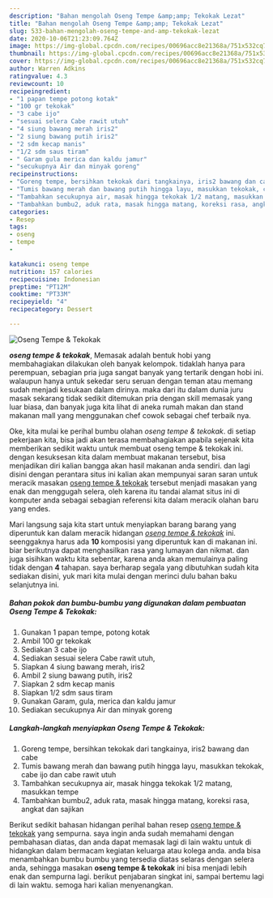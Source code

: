 ```yaml
---
description: "Bahan mengolah Oseng Tempe &amp;amp; Tekokak Lezat"
title: "Bahan mengolah Oseng Tempe &amp;amp; Tekokak Lezat"
slug: 533-bahan-mengolah-oseng-tempe-and-amp-tekokak-lezat
date: 2020-10-06T21:23:09.764Z
image: https://img-global.cpcdn.com/recipes/00696acc8e21368a/751x532cq70/oseng-tempe-tekokak-foto-resep-utama.jpg
thumbnail: https://img-global.cpcdn.com/recipes/00696acc8e21368a/751x532cq70/oseng-tempe-tekokak-foto-resep-utama.jpg
cover: https://img-global.cpcdn.com/recipes/00696acc8e21368a/751x532cq70/oseng-tempe-tekokak-foto-resep-utama.jpg
author: Warren Adkins
ratingvalue: 4.3
reviewcount: 10
recipeingredient:
- "1 papan tempe potong kotak"
- "100 gr tekokak"
- "3 cabe ijo"
- "sesuai selera Cabe rawit utuh"
- "4 siung bawang merah iris2"
- "2 siung bawang putih iris2"
- "2 sdm kecap manis"
- "1/2 sdm saus tiram"
- " Garam gula merica dan kaldu jamur"
- "secukupnya Air dan minyak goreng"
recipeinstructions:
- "Goreng tempe, bersihkan tekokak dari tangkainya, iris2 bawang dan cabe"
- "Tumis bawang merah dan bawang putih hingga layu, masukkan tekokak, cabe ijo dan cabe rawit utuh"
- "Tambahkan secukupnya air, masak hingga tekokak 1/2 matang, masukkan tempe"
- "Tambahkan bumbu2, aduk rata, masak hingga matang, koreksi rasa, angkat dan sajikan"
categories:
- Resep
tags:
- oseng
- tempe
- 

katakunci: oseng tempe  
nutrition: 157 calories
recipecuisine: Indonesian
preptime: "PT12M"
cooktime: "PT33M"
recipeyield: "4"
recipecategory: Dessert

---
```



![Oseng Tempe &amp; Tekokak](https://img-global.cpcdn.com/recipes/00696acc8e21368a/751x532cq70/oseng-tempe-tekokak-foto-resep-utama.jpg)

<b><i>oseng tempe &amp; tekokak</i></b>, Memasak adalah bentuk hobi yang membahagiakan dilakukan oleh banyak kelompok. tidaklah hanya para perempuan, sebagian pria juga sangat banyak yang tertarik dengan hobi ini. walaupun hanya untuk sekedar seru seruan dengan teman atau memang sudah menjadi kesukaan dalam dirinya. maka dari itu dalam dunia juru masak sekarang tidak sedikit ditemukan pria dengan skill memasak yang luar biasa, dan banyak juga kita lihat di aneka rumah makan dan stand makanan mall yang menggunakan chef cowok sebagai chef terbaik nya.



Oke, kita mulai ke perihal bumbu olahan <i>oseng tempe &amp; tekokak</i>. di setiap pekerjaan kita, bisa jadi akan terasa membahagiakan apabila sejenak kita memberikan sedikit waktu untuk membuat oseng tempe &amp; tekokak ini. dengan kesuksesan kita dalam membuat makanan tersebut, bisa menjadikan diri kalian bangga akan hasil makanan anda sendiri. dan lagi disini dengan perantara situs ini kalian akan mempunyai saran saran untuk meracik masakan <u>oseng tempe &amp; tekokak</u> tersebut menjadi masakan yang enak dan menggugah selera, oleh karena itu tandai alamat situs ini di komputer anda sebagai sebagian referensi kita dalam meracik olahan baru yang endes.


Mari langsung saja kita start untuk menyiapkan barang barang yang diperuntuk kan dalam meracik hidangan <u><i>oseng tempe &amp; tekokak</i></u> ini. seenggaknya harus ada <b>10</b> komposisi yang diperuntuk kan di makanan ini. biar berikutnya dapat menghasilkan rasa yang lumayan dan nikmat. dan juga sisihkan waktu kita sebentar, karena anda akan memulainya paling tidak dengan <b>4</b> tahapan. saya berharap segala yang dibutuhkan sudah kita sediakan disini, yuk mari kita mulai dengan merinci dulu bahan baku selanjutnya ini.

<!--inarticleads1-->

##### Bahan pokok dan bumbu-bumbu yang digunakan dalam pembuatan Oseng Tempe &amp; Tekokak:

1. Gunakan 1 papan tempe, potong kotak
1. Ambil 100 gr tekokak
1. Sediakan 3 cabe ijo
1. Sediakan sesuai selera Cabe rawit utuh,
1. Siapkan 4 siung bawang merah, iris2
1. Ambil 2 siung bawang putih, iris2
1. Siapkan 2 sdm kecap manis
1. Siapkan 1/2 sdm saus tiram
1. Gunakan  Garam, gula, merica dan kaldu jamur
1. Sediakan secukupnya Air dan minyak goreng




<!--inarticleads2-->

##### Langkah-langkah menyiapkan Oseng Tempe &amp; Tekokak:

1. Goreng tempe, bersihkan tekokak dari tangkainya, iris2 bawang dan cabe
1. Tumis bawang merah dan bawang putih hingga layu, masukkan tekokak, cabe ijo dan cabe rawit utuh
1. Tambahkan secukupnya air, masak hingga tekokak 1/2 matang, masukkan tempe
1. Tambahkan bumbu2, aduk rata, masak hingga matang, koreksi rasa, angkat dan sajikan




Berikut sedikit bahasan hidangan perihal bahan resep <u>oseng tempe &amp; tekokak</u> yang sempurna. saya ingin anda sudah memahami dengan pembahasan diatas, dan anda dapat memasak lagi di lain waktu untuk di hidangkan dalam bermacam kegiatan keluarga atau kolega anda. anda bisa menambahkan bumbu bumbu yang tersedia diatas selaras dengan selera anda, sehingga masakan <b>oseng tempe &amp; tekokak</b> ini bisa menjadi lebih enak dan sempurna lagi. berikut penjabaran singkat ini, sampai bertemu lagi di lain waktu. semoga hari kalian menyenangkan.
